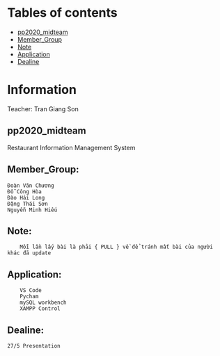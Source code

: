 # Tables of contents

- [pp2020_midteam](#pp2020_midteam)
- [Member_Group](#Member_Group)
- [Note](#Note)
- [Application](#Application)
- [Dealine](#Dealine)


# Information 
   Teacher: Tran Giang Son


## pp2020_midteam
   Restaurant Information Management System 

## Member_Group:
    Đoàn Văn Chương 
    Đỗ Công Hòa 
    Đào Hải Long
    Đặng Thái Sơn
    Nguyễn Minh Hiếu

##  Note:
        Mỗi lần lấy bài là phải { PULL } về để tránh mất bài của người khác đã update
        
## Application:
        VS Code
        Pycham
        mySQL workbench
        XAMPP Control
        
## Dealine:

    27/5 Presentation
